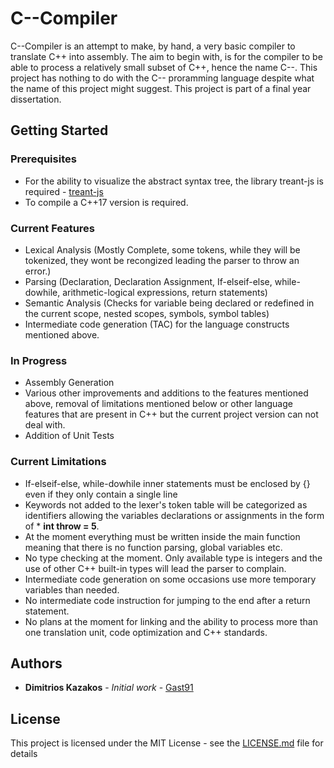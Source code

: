 # C--Compiler

C--Compiler is an attempt to make, by hand, a very basic compiler to translate C++ into assembly.
The aim to begin with, is for the compiler to be able to process a relatively small subset of C++, hence 
the name C--. This project has nothing to do with the C-- proramming language despite what the name of this project might suggest. This project is part of a final year dissertation.

## Getting Started


### Prerequisites

- For the ability to visualize the abstract syntax tree, the library treant-js is required - [treant-js](https://github.com/fperucic/treant-js)
- To compile a C++17 version is required.

### Current Features

- Lexical Analysis (Mostly Complete, some tokens, while they will be tokenized, they wont be recongized leading the parser to throw an error.)
- Parsing (Declaration, Declaration Assignment, If-elseif-else, while-dowhile, arithmetic-logical expressions, return statements)
- Semantic Analysis (Checks for variable being declared or redefined in the current scope, nested scopes, symbols, symbol tables)
- Intermediate code generation (TAC) for the language constructs mentioned above.

### In Progress

- Assembly Generation
- Various other improvements and additions to the features mentioned above, removal of limitations mentioned below or other language features that are present in C++ but the current project version can not deal with.
- Addition of Unit Tests

### Current Limitations
- If-elseif-else, while-dowhile inner statements must be enclosed by {} even if they only contain a single line
- Keywords not added to the lexer's token table will be categorized as identifiers allowing the variables declarations or assignments in the form of * **int throw = 5**.
- At the moment everything must be written inside the main function meaning that there is no function parsing, global variables etc.
- No type checking at the moment. Only available type is integers and the use of other C++ built-in types will lead the parser to complain.
- Intermediate code generation on some occasions use more temporary variables than needed.
- No intermediate code instruction for jumping to the end after a return statement.
- No plans at the moment for linking and the ability to process more than one translation unit, code optimization and C++ standards.

## Authors

* **Dimitrios Kazakos** - *Initial work* - [Gast91](https://github.com/Gast91)

## License

This project is licensed under the MIT License - see the [LICENSE.md](LICENSE.md) file for details
